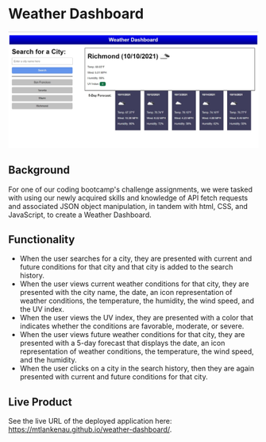 # Weather Dashboard

<img src="assets/images/readme-screenshot.jpg" alt="Forecast output">

## Background
For one of our coding bootcamp's challenge assignments, we were tasked with using our newly acquired skills and knowledge of API fetch requests and associated JSON object manipulation, in tandem with html, CSS, and JavaScript, to create a Weather Dashboard.

## Functionality
* When the user searches for a city, they are presented with current and future conditions for that city and that city is added to the search history.
* When the user views current weather conditions for that city, they are presented with the city name, the date, an icon representation of weather conditions, the temperature, the humidity, the wind speed, and the UV index.
* When the user views the UV index, they are presented with a color that indicates whether the conditions are favorable, moderate, or severe.
* When the user views future weather conditions for that city, they are presented with a 5-day forecast that displays the date, an icon representation of weather conditions, the temperature, the wind speed, and the humidity.
* When the user clicks on a city in the search history, then they are again presented with current and future conditions for that city.

## Live Product

See the live URL of the deployed application here: https://mtlankenau.github.io/weather-dashboard/.